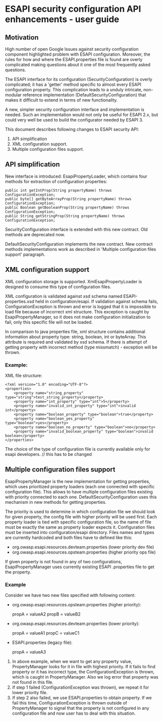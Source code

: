 # ESAPI security configuration API enhancements - user guide

## Motivation
High number of open Google Issues against security configuration component highlighted problem with ESAPI configuration. Moreover, the rules for how and where the ESAPI.properties file is found are overly complicated making questions about it one of the most frequently asked questions. 

The ESAPI interface for its configuration (SecurityConfiguration) is overly complicated; it has a 'getter' method specific to almost every ESAPI configuration property. This complication leads to a unduly intricate, non-modular reference implementation (DefaultSecurityConfiguration) that makes it difficult to extend in terms of new functionality. 

A new, simpler security configuration interface and implementation is needed. Such an implementation would not only be useful for ESAPI 2.x, but could very well be used to build the configurator needed by ESAPI 3. 

This document describes following changes to ESAPI security API:

1. API simplification
2. XML configuration support.
3. Multiple configuration files support.

## API simplification

New interface is introduced: EsapiPropertyLoader, which contains four methods for extraction of configuration
properties:

```
public int getIntProp(String propertyName) throws ConfigurationException;
public byte[] getByteArrayProp(String propertyName) throws ConfigurationException;
public Boolean getBooleanProp(String propertyName) throws ConfigurationException;
public String getStringProp(String propertyName) throws ConfigurationException;
```

SecurityConfiguration interface is extended with this new contract. Old methods are deprecated now.

DefaultSecurityConfiguration implements the new contract. New contract methods implementations work as described in 
'Multiple configuration files support' paragraph.

## XML configuration support

XML configuration storage is supported. XmlEsapiPropertyLoader is designed to consume this type of configuration files.

XML configuration is validated against xsd schema named ESAPI-properties.xsd held in configuration/esapi. If 
validation against schema fails, ConfigurationException is thrown and error is logged that it is impossible to load 
file because of incorrect xml structure. This exception is caught by EsapiPropertyManager, so it does not make 
configuration initialization to fail, only this specific file will not be loaded.

In comparison to java properties file, xml structure contains additional information about property type: string, boolean, int or byteArray. This attribute is required and validated by xsd schema. If there is attempt of getting property with incorrect method (type missmatch) - exception will be thrown.

### Example:
XML file structure:
```
<?xml version="1.0" encoding="UTF-8"?>
<properties>
    <property name="string_property" type="string">test_string_property</property>
    <property name="int_property" type="int">5</property>
    <property name="invalid_int_property" type="int">invalid int</property>
    <property name="boolean_property" type="boolean">true</property>
    <property name="boolean_yes_property" type="boolean">yes</property>
    <property name="boolean_no_property" type="boolean">no</property>
    <property name="invalid_boolean_property" type="boolean">invalid boolean</property>
</properties>
```

The choice of the type of configuration file is currently available only for esapi developers.  // this has to be changed


## Multiple configuration files support

EsapiPropertyManager is the new implementation for getting properties, which uses prioritized property loaders 
(each one connected with specific configuration file). This allows to have multiple configuration files existing with
 priority connected to each one. DefaultSecurityConfiguration uses this mechanism in new methods for getting properties.

The priority is used to determine in which configuration file we should look for given property, the config file 
with higher priority will be used first. Each property loader is tied with specific configuration file, so the name 
of file must be exactly the same as property loader expects it. Configuration files must be inserted into 
configuration/esapi directory. Files names and types are currently hardcoded and both files have to defined like this:

* org.owasp.esapi.resources.devteam.properties (lower priority dev file)
* org.owasp.esapi.resources.opsteam.properties (higher priority ops file)

If given property is not found in any of two configurations, EsapiPropertyManager uses currently existing ESAPI
.properties file to get the property.

### Example

Consider we have two new files specified with following content:

* org.owasp.esapi.resources.opsteam.properties (higher priority):
    
    propA = valueA2
    propB = valueB2

* org.owasp.esapi.resources.devteam.properties (lower priority):

    propA = valueA1
    propC = valueC1

* ESAPI.properties (legacy file):

    propA = valueA3


1. In above example, when we want to get any property value, PropertyManager looks for it in file with highest priority. If it fails to find property or it has incorrect type, the ConfigurationException is thrown, which is caught in PropertyManager. Also we log error that property was not found in this file.
2. If step 1 failed (ConfigurationException was thrown), we repeat it for lower priority file.
3. If step 2 also failed, we use ESAPI.properties to obtain property. If we fail this time, ConfigurationException 
is thrown outside of PropertyManager to signal that the property is not configured in any configuration
file and now user has to deal with this situation.

